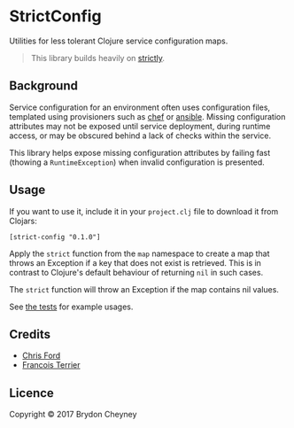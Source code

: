# StrictConfig

Utilities for less tolerant Clojure service configuration maps.

> This library builds heavily on [strictly](https://github.com/ctford/strictly).

## Background

Service configuration for an environment often uses configuration files,
templated using provisioners such as [chef](https://chef.io) or
[ansible](https://ansible.com). Missing configuration attributes may not be
exposed until service deployment, during runtime access, or may be obscured
behind a lack of checks within the service.

This library helps expose missing configuration attributes by failing fast
(thowing a `RuntimeException`) when invalid configuration is presented.

## Usage

If you want to use it, include it in your `project.clj` file to download it
from Clojars:

    [strict-config "0.1.0"]

Apply the `strict` function from the `map` namespace to create a map that
throws an Exception if a key that does not exist is retrieved. This is in
contrast to Clojure's default behaviour of returning `nil` in such cases.

The `strict` function will throw an Exception if the map contains nil values.

See [the tests](https://github.com/brydoncheyney/strict-config/blob/master/test/strict-confg/map_test.clj)
for example usages.

## Credits

- [Chris Ford](https://github.com/ctford)
- [Francois Terrier](https://github.com/fterrier)

## Licence

Copyright © 2017 Brydon Cheyney
